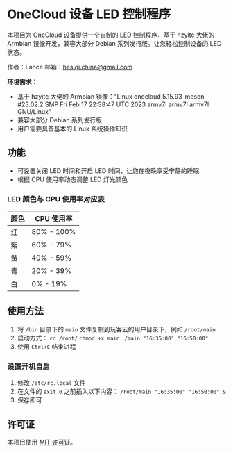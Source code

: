 <!--
 * @Descripttion: 
 * @version: 1.0
 * @Author: Lance
 * @Date: 2023-03-30 17:01:59
 * @LastEditors: Lance
 * @LastEditTime: 2023-03-30 20:38:11
 * @FilePath: /OneCloud/OneCloud-Control-Plan/README.md
-->
# OneCloud 设备 LED 控制程序


本项目为 OneCloud 设备提供一个自制的 LED 控制程序，基于 hzyitc 大佬的 Armbian 镜像开发，兼容大部分 Debian 系列发行版。让您轻松控制设备的 LED 状态。

作者：Lance
邮箱：hesiqi.china@gmail.com

**环境需求：**

- 基于 hzyitc 大佬的 Armbian 镜像：“Linux onecloud 5.15.93-meson #23.02.2 SMP Fri Feb 17 22:38:47 UTC 2023 armv7l armv7l armv7l GNU/Linux”
- 兼容大部分 Debian 系列发行版
- 用户需要具备基本的 Linux 系统操作知识

## 功能

- 可设置关闭 LED 时间和开启 LED 时间，让您在夜晚享受宁静的睡眠
- 根据 CPU 使用率动态调整 LED 灯光颜色

### LED 颜色与 CPU 使用率对应表

| 颜色 | CPU 使用率  |
| ---- | ---------- |
| 红   | 80% - 100% |
| 紫   | 60% - 79%  |
| 黄   | 40% - 59%  |
| 青   | 20% - 39%  |
| 白   | 0% - 19%   |

## 使用方法

1. 将 `/bin` 目录下的 `main` 文件复制到玩客云的用户目录下，例如 `/root/main`
2. 启动方式：
    `cd /root/`
    `chmod +x main`
    `./main "16:35:00" "16:50:00"`
3. 使用 `Ctrl+C` 结束进程

### 设置开机自启

1. 修改 `/etc/rc.local` 文件
2. 在文件的 `exit 0` 之前插入以下内容：
    `/root/main "16:35:00" "16:50:00" &`
3. 保存即可

## 许可证

本项目使用 [MIT 许可证](LICENSE)。
